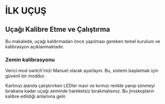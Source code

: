 # İLK UÇUŞ

## Uçağı Kalibre Etme ve Çalıştırma
Bu makalede, uçağı kaldırmadan önce yapılması gereken temel kurulum ve kalibrasyon açıklanmaktadır.

### Zemin kalibrasyonu
Verici mod switch'inizi Manuel olarak ayarlayın. Bu, sistemi başlatmak için güvenli bir moddur.

Kartınızı alanda çalıştırırken LEDler mavi ve kırmızı renkte yanıp sönmeyi bırakana kadar uçağı zeminde hareketsiz bırakmalısınız. Bu jiroskopların kalibre edildiği anlamına gelir.

###
###
###
###
###
###
###
